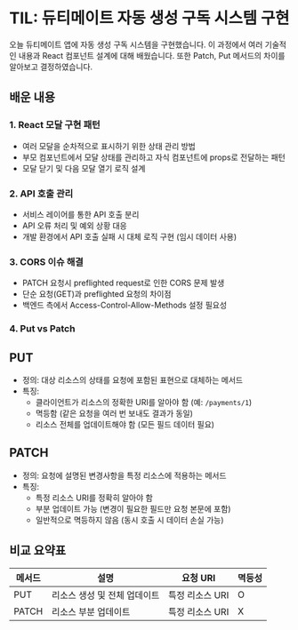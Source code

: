 # TIL: 듀티메이트 자동 생성 구독 시스템 구현

오늘 듀티메이트 앱에 자동 생성 구독 시스템을 구현했습니다. 이 과정에서 여러 기술적인 내용과 React 컴포넌트 설계에 대해 배웠습니다. 또한 Patch, Put 메서드의 차이를 알아보고 결정하였습니다.

## 배운 내용

### 1. React 모달 구현 패턴
- 여러 모달을 순차적으로 표시하기 위한 상태 관리 방법
- 부모 컴포넌트에서 모달 상태를 관리하고 자식 컴포넌트에 props로 전달하는 패턴
- 모달 닫기 및 다음 모달 열기 로직 설계

### 2. API 호출 관리
- 서비스 레이어를 통한 API 호출 분리
- API 오류 처리 및 예외 상황 대응
- 개발 환경에서 API 호출 실패 시 대체 로직 구현 (임시 데이터 사용)

### 3. CORS 이슈 해결
- PATCH 요청시 preflighted request로 인한 CORS 문제 발생
- 단순 요청(GET)과 preflighted 요청의 차이점
- 백엔드 측에서 Access-Control-Allow-Methods 설정 필요성

### 4. Put vs Patch

## PUT
- 정의: 대상 리소스의 상태를 요청에 포함된 표현으로 대체하는 메서드
- 특징:
  - 클라이언트가 리소스의 정확한 URI를 알아야 함 (예: `/payments/1`)
  - 멱등함 (같은 요청을 여러 번 보내도 결과가 동일)
  - 리소스 전체를 업데이트해야 함 (모든 필드 데이터 필요)

## PATCH
- 정의: 요청에 설명된 변경사항을 특정 리소스에 적용하는 메서드
- 특징:
  - 특정 리소스 URI를 정확히 알아야 함
  - 부분 업데이트 가능 (변경이 필요한 필드만 요청 본문에 포함)
  - 일반적으로 멱등하지 않음 (동시 호출 시 데이터 손실 가능)

## 비교 요약표
| 메서드 | 설명 | 요청 URI | 멱등성 |
|--------|------|----------|--------|
| PUT | 리소스 생성 및 전체 업데이트 | 특정 리소스 URI | O |
| PATCH | 리소스 부분 업데이트 | 특정 리소스 URI | X |